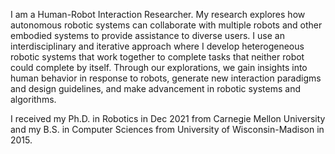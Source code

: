I am a Human-Robot Interaction Researcher. My research explores how autonomous robotic systems can collaborate with multiple robots and other embodied systems to provide assistance to diverse users. I use an interdisciplinary and iterative approach where I develop heterogeneous robotic systems that work together to complete tasks that neither robot could complete by itself. Through our explorations, we gain insights into human behavior in response to robots, generate new interaction paradigms and design guidelines, and make advancement in robotic systems and algorithms.

I received my Ph.D. in Robotics in Dec 2021 from Carnegie Mellon University and my B.S. in Computer Sciences from University of Wisconsin-Madison in 2015.